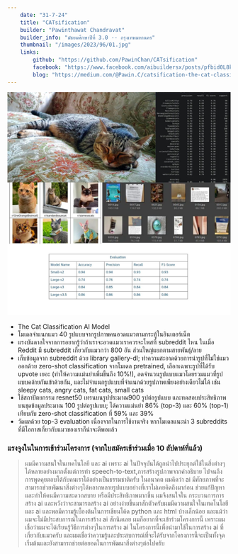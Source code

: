 ```yaml
---
    date: "31-7-24"
    title: "CATsification"
    builder: "Pawinthawat Chandravat"
    builder_info: "มัธยมศึกษาปีที่ 3.0 -- กรุงเทพมหานคร"
    thumbnail: "/images/2023/96/01.jpg"
    links:
        github: "https://github.com/PawinChan/CATsification"
        facebook: "https://www.facebook.com/aibuildersx/posts/pfbid0L8kyxPkXs2FK9oHCJd7utjMLeUCtMKwWooU5RHPyZHnPPMWciCrH6HwmE4wpTZKwl"
        blog: "https://medium.com/@Pawin.C/catsification-the-cat-classification-ai-model-9580f68fcb03"
---
```


![image](/images/2023/96/01.jpg)

- The Cat Classification AI Model
- โมเดลจำแนกแมว 40 รูปแบบจากรูปภาพคนอวดแมวตามกระทู้ในอินเตอร์เน็ต
- แรงบันดาลใจจากการอยากรู้ว่าถ้าเราจะอวดแมวเราควรจะโพสที่ subreddit ไหน ในเมื่อ Reddit มี subreddit เกี่ยวกับแมวกว่า 800 อัน ส่วนใหญ่แยกตามสายพันธุ์/ลาย
- เก็บข้อมูลจาก subreddit ด้วย library gallery-dl; ทำความสะอาดด้วยการนำรูปที่ไม่ใช่แมวออกด้วย zero-shot classification จากโมเดล pretrained, เลือกเฉพาะรูปที่ได้รับ upvote เยอะ (ทำให้ความแม่นยำเพิ่มขึ้นถึง 10%!), ลดจำนวนรูปแบบแมวโดยรวมแมวที่รูปแบบคล้ายกันเข้าด้วยกัน, และไม่จำแนกรูปแบบที่จำแนกด้วยรูปภาพเพียงอย่างเดียวไม่ได้ เช่น sleepy cats, angry cats, fat cats, small cats
- ใช้สถาปัตยกรรม resnet50 เทรนบนรูปประมาณ900 รูปต่อรูปแบบ และทดสอบประสิทธิภาพบนชุดข้อมูลประมาณ 100 รูปต่อรูปแบบ; ได้ความแม่นยำ 86% (top-3) และ 60% (top-1) เทียบกับ zero-shot classification ที่ 59% และ 39%
- วัดผลด้วย top-3 evaluation เนื่องจากในการใช้งานจริง หากโมเดลแนะนำ 3 subreddits ที่มีโอกาสเกี่ยวกับแมวของเราก็น่าจะดีพอแล้ว

### แรงจูงในในการเข้าร่วมโครงการ (จากใบสมัครเข้าร่วมเมื่อ 10 สัปดาห์ที่แล้ว)

> ผมมีความสนใจในเทคโนโลยี และ ai เพราะ ai ในปัจจุบันได้ถูกนำไปประยุกต์ใช้ในสิ่งต่างๆ ได้หลายอย่างมากตั้งแต่การทำ speech-to-text,การสร้างรูปภาพจากคำอธิบาย ไปจนถึง การพูดคุยตอบโต้กับคนเราได้อย่างเป็นธรรมชาติครับ ในอนาคต ผมคิดว่า ai มีศักยภาพที่จะสามารถช่วยพัฒนาสิ่งต่างๆได้หลากหลายรูปแบบอย่างที่เราไม่เคยคิดถึงมาก่อน ช่วยแก้ปัญหาและทำให้คนมีความสะดวกสบาย หรือมีประสิทธิภาพมากขึ้น ผมจึงสนใจใน กระบวนการการสร้าง ai และหวังว่าจะสามารถสร้าง ai อย่างง่ายขึ้นมาสักตัวครับผมมีความสนใจในเทคโนโลยีและ ai และพอมีความรู้เบื้องต้นในการเขียนโค้ด python และ html บ้างเล็กน้อย และแม้ว่าผมจะไม่มีประสบการณ์ในการสร้าง ai สักนิดเลย ผมก็อยากที่จะเข้าร่วมโครงการนี้ เพราะผมเชื่อว่าผมจะได้เรียนรู้วิธีการต่างๆในการสร้าง ai ในโครงการนี้เพื่อนำมาใช้ในการสร้าง ai ที่เกี่ยวกับแมวครับ และผมเชื่อว่าความรู้และประสบการณ์ที่จะได้รับจากโครงการนี้จะเป็นทั้งจุดเริ่มต้นและยังสามารถช่วยต่อยอดในการพัฒนาสิ่งต่างๆต่อไปครับ
    